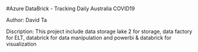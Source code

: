 #Azure DataBrick - Tracking Daily Australia COVID19

Author: David Ta

Discription: This project include data storage lake 2 for storage, data factory for ELT, databrick for data manipulation and powerbi & databrick for visualization 

